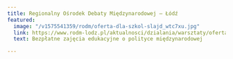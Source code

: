 ```yaml
---
title: Regionalny Ośrodek Debaty Międzynarodowej – Łódź
featured:
  image: "/v1575541359/rodm/oferta-dla-szkol-slajd_wtc7xu.jpg"
  link: https://www.rodm-lodz.pl/aktualnosci/dzialania/warsztaty/oferta-edukacyjna-regionalnego-osrodka-debaty-miedzynarodowej-w-lodzi/
  text: Bezpłatne zajęcia edukacyjne o polityce międzynarodowej

---
```

